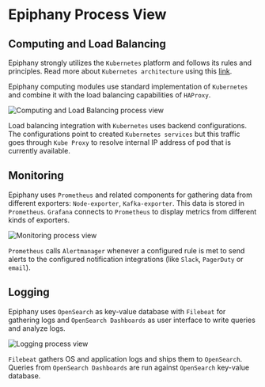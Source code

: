 # Epiphany Process View

## Computing and Load Balancing

Epiphany strongly utilizes the `Kubernetes` platform and follows its rules and principles.
Read more about `Kubernetes architecture` using this [link](https://kubernetes.io/docs/concepts/architecture/).

Epiphany computing modules use standard implementation of `Kubernetes` and combine it with the load balancing capabilities of `HAProxy`.

![Computing and Load Balancing process view](diagrams/process-view/computing-process-view.svg)

Load balancing integration with `Kubernetes` uses backend configurations. The configurations point to created `Kubernetes services` but this traffic goes through `Kube Proxy` to resolve internal IP address of pod that is currently available.  

## Monitoring

Epiphany uses `Prometheus` and related components for gathering data from
different exporters: `Node-exporter`, `Kafka-exporter`. This
data is stored in `Prometheus`. `Grafana` connects to `Prometheus` to display
metrics from different kinds of exporters.

![Monitoring process view](diagrams/process-view/monitoring-process-view.svg)

`Prometheus` calls `Alertmanager` whenever a configured rule is met to send alerts to the configured notification integrations (like `Slack`, `PagerDuty` or `email`).

## Logging

Epiphany uses `OpenSearch` as key-value database with `Filebeat` for gathering logs and `OpenSearch Dashboards` as user interface to write queries and analyze logs.

![Logging process view](diagrams/process-view/logging-process-view.svg)

`Filebeat` gathers OS and application logs and ships them to `OpenSearch`. Queries from `OpenSearch Dashboards` are run against `OpenSearch` key-value database.
